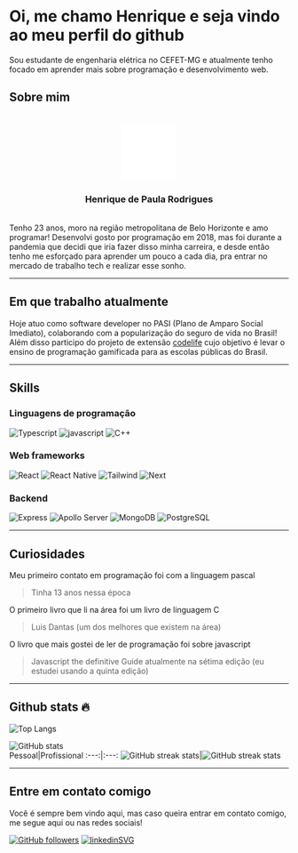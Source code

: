 # Oi, me chamo Henrique e seja vindo ao meu perfil do github 

Sou estudante de engenharia elétrica no CEFET-MG e atualmente tenho focado em aprender mais sobre programação e desenvolvimento 
web.

## Sobre mim
<div align="center">
	<br>
	<a href="https://github.com/bidwolf/bidwolf/blob/main/header.svg">
		<img src="header.svg" width="100"alt="Click to see the source">
	</a>
	<h3>Henrique de Paula Rodrigues</h3>
	<br>
</div>
Tenho 23 anos, moro na região metropolitana de Belo Horizonte e amo programar!
Desenvolvi gosto por programação em 2018, mas foi durante a pandemia que decidi que iria fazer disso minha carreira, e desde então tenho me esforçado para aprender um pouco a cada dia, pra entrar no mercado de trabalho tech e realizar esse sonho.

---
## Em que trabalho atualmente
Hoje atuo como software developer no PASI (Plano de Amparo Social Imediato), colaborando com a popularização do seguro de vida no Brasil!
Além disso participo do projeto de extensão [codelife](https://github.com/Codelife-Compet) cujo objetivo é levar o ensino de programação gamificada para as escolas públicas do Brasil.

---
## Skills

### Linguagens de programação

![Typescript](https://img.shields.io/badge/TypeScript-20232A?style=for-the-badge&logo=typescript&logoColor=007ACC)
![javascript](https://img.shields.io/badge/JavaScript-20232A?style=for-the-badge&logo=javascript&logoColor=F7DF1E)
![C++](https://img.shields.io/badge/C%2B%2B-20232A?style=for-the-badge&logo=cplusplus&logoColor=00599C)

### Web frameworks
![React](https://img.shields.io/badge/React-20232A?style=for-the-badge&logo=react&logoColor=61DAFB)
![React Native](https://img.shields.io/badge/ReactNative-20232A?style=for-the-badge&logo=react&logoColor=61DAFB)
![Tailwind](https://img.shields.io/badge/TailwindCSS-20232A?style=for-the-badge&logo=tailwindcss&logoColor=06B6D4)
![Next](https://img.shields.io/badge/Next.js-20232A?style=for-the-badge&logo=nextdotjs&logoColor=61DAFB)

### Backend 

![Express](https://img.shields.io/badge/Express-20232A?style=for-the-badge&logo=express&logoColor=FFF)
![Apollo Server](https://img.shields.io/badge/Apollo-20232A?style=for-the-badge&logo=apollographql&logoColor=FFF)
![MongoDB](https://img.shields.io/badge/MongoDB-20232A?style=for-the-badge&logo=mongodb&logoColor=4EA94B)
![PostgreSQL](https://img.shields.io/badge/PostgreSql-20232A?style=for-the-badge&logo=postgresql&logoColor=4169E1)

---
## Curiosidades 

 Meu primeiro contato em programação foi com a linguagem pascal
> Tinha 13 anos nessa época 

O primeiro livro que li na área foi um livro de linguagem C
> Luis Dantas (um dos melhores que existem na área)

O livro que mais gostei de ler de programação foi sobre javascript
> Javascript the definitive Guide atualmente na sétima edição (eu estudei usando a quinta edição)


---
## Github stats 🔥

![Top Langs](https://github-readme-stats.vercel.app/api/top-langs/?username=bidwolf&theme=dracula)

![GitHub stats](https://github-readme-stats.vercel.app/api?username=bidwolf&show_icons=true&count_private=true&theme=dracula)  
Pessoal|Profissional
:---:|:---:
![GitHub streak stats](https://github-readme-streak-stats.herokuapp.com/?user=bidwolf&theme=dracula)|![GitHub streak stats](https://github-readme-streak-stats.herokuapp.com/?user=henriquedepaularodrigues&theme=dracula)

---
## Entre em contato comigo

Você é sempre bem vindo aqui, mas caso queira entrar em contato comigo, me segue aqui ou nas redes sociais!

[![GitHub followers](https://img.shields.io/github/followers/bidwolf?color=green&label=Github&style=for-the-badge)]()
[![linkedinSVG](https://img.shields.io/badge/LinkedIn-0077B5?style=for-the-badge&logo=linkedin&logoColor=white
)](https://www.linkedin.com/in/henriquedepaularodrigues/)


